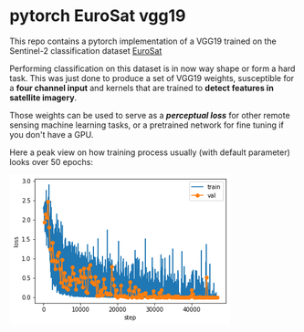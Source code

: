 # pytorch EuroSat vgg19



This repo contains a pytorch implementation of a VGG19 trained on the Sentinel-2 classification dataset [EuroSat]( https://github.com/phelber/EuroSAT)

Performing classification on this dataset is in now way shape or form a hard task. This was just done to produce a set of VGG19 weights, susceptible for a **four channel input** and kernels that are trained to **detect features in satellite imagery**. 

Those weights can be used to serve as a ***perceptual loss*** for other remote sensing machine learning tasks, or a pretrained network for fine tuning if you don't have a GPU.



Here a peak view on how training process usually (with default parameter) looks over 50 epochs:

![training](./figures/training.png)

